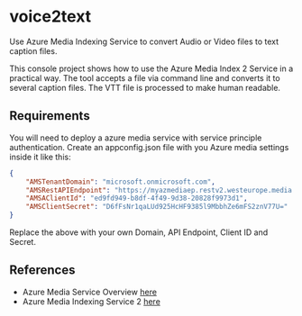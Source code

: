 # voice2text
Use Azure Media Indexing Service to convert Audio or Video files to text caption files.

This console project shows how to use the Azure Media Index 2 Service in a practical way.
The tool accepts a file via command line and converts it to several caption files.
The VTT file is processed to make human readable.

## Requirements
You will need to deploy a azure media service with service principle authentication.
Create an appconfig.json file with you Azure media settings inside it like this:
```json
{
    "AMSTenantDomain": "microsoft.onmicrosoft.com",
    "AMSRestAPIEndpoint": "https://myazmediaep.restv2.westeurope.media.azure.net/api/",
    "AMSAClientId": "ed9fd949-b8df-4f49-9d38-20828f9973d1",
    "AMSClientSecret": "D6fFsNr1qaLUd925HcHF9385l9MbbhZe6mFS2znV77U="
}
```
Replace the above with your own Domain, API Endpoint, Client ID and Secret.

## References
 - Azure Media Service Overview [here](https://docs.microsoft.com/en-us/azure/media-services/media-services-overview)
  - Azure Media Indexing Service 2 [here](https://docs.microsoft.com/en-us/azure/media-services/media-services-process-content-with-indexer2)

